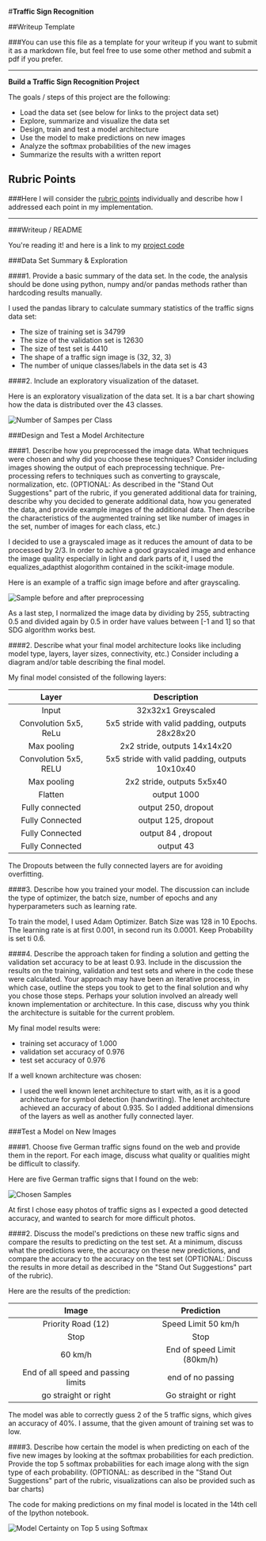 #**Traffic Sign Recognition** 

##Writeup Template

###You can use this file as a template for your writeup if you want to submit it as a markdown file, but feel free to use some other method and submit a pdf if you prefer.

---

**Build a Traffic Sign Recognition Project**

The goals / steps of this project are the following:
* Load the data set (see below for links to the project data set)
* Explore, summarize and visualize the data set
* Design, train and test a model architecture
* Use the model to make predictions on new images
* Analyze the softmax probabilities of the new images
* Summarize the results with a written report


[//]: # (Image References)

[image1]: ./writeup/number_of_samples_per_class.png "Number if Samples per Class"
[image2]: ./writeup/preprocessing_with_equalize_adapthist.png "Sample before and after preprocessing"
[image3]: ./writeup/chosen_samples.PNG "Chosen Samples"
[image4]: ./writeup/softmax.PNG "Model Certainty on Top 5 using Softmax"

## Rubric Points
###Here I will consider the [rubric points](https://review.udacity.com/#!/rubrics/481/view) individually and describe how I addressed each point in my implementation.  

---
###Writeup / README

You're reading it! and here is a link to my [project code](https://github.com/)

###Data Set Summary & Exploration

####1. Provide a basic summary of the data set. In the code, the analysis should be done using python, numpy and/or pandas methods rather than hardcoding results manually.

I used the pandas library to calculate summary statistics of the traffic
signs data set:

* The size of training set is 34799
* The size of the validation set is 12630
* The size of test set is 4410
* The shape of a traffic sign image is (32, 32, 3)
* The number of unique classes/labels in the data set is 43

####2. Include an exploratory visualization of the dataset.

Here is an exploratory visualization of the data set. It is a bar chart showing how the data is distributed over the 43 classes.

![Number of Sampes per Class][image1]

###Design and Test a Model Architecture

####1. Describe how you preprocessed the image data. What techniques were chosen and why did you choose these techniques? Consider including images showing the output of each preprocessing technique. Pre-processing refers to techniques such as converting to grayscale, normalization, etc. (OPTIONAL: As described in the "Stand Out Suggestions" part of the rubric, if you generated additional data for training, describe why you decided to generate additional data, how you generated the data, and provide example images of the additional data. Then describe the characteristics of the augmented training set like number of images in the set, number of images for each class, etc.)

I decided to use a grayscaled image as it reduces the amount of data to be processed by 2/3. In order to achive a good grayscaled image and enhance the image quality especially in light and dark parts of it, I used the equalizes_adapthist alogorithm contained in the scikit-image module.


Here is an example of a traffic sign image before and after grayscaling.

![Sample before and after preprocessing][image2]

As a last step, I normalized the image data by dividing by 255, subtracting 0.5 and divided again by 0.5 in order have values between [-1 and 1] so that SDG algorithm works best.


####2. Describe what your final model architecture looks like including model type, layers, layer sizes, connectivity, etc.) Consider including a diagram and/or table describing the final model.

My final model consisted of the following layers:

| Layer         		|     Description	        					| 
|:---------------------:|:---------------------------------------------:| 
| Input         		| 32x32x1 Greyscaled   							| 
| Convolution 5x5, ReLu     	| 5x5 stride with valid padding, outputs 28x28x20 	|
| Max pooling	      	| 2x2 stride,  outputs 14x14x20 				|
| Convolution 5x5, RELU	    | 5x5 stride with valid padding, outputs 10x10x40	|
| Max pooling | 2x2 stride, outputs 5x5x40 |
| Flatten		| output 1000        									|
| Fully connected				| output 250, dropout 					|
| Fully Connected				| output 125, dropout			        |
| Fully Connected        		| output 84	, dropout					|
| Fully Connected        		| output 43								|
 
The Dropouts between the fully connected layers are for avoiding overfitting.

####3. Describe how you trained your model. The discussion can include the type of optimizer, the batch size, number of epochs and any hyperparameters such as learning rate.

To train the model, I used Adam Optimizer. Batch Size was 128 in 10 Epochs. The learning rate is at first 0.001, in second run its 0.0001. Keep Probability is set ti 0.6.

####4. Describe the approach taken for finding a solution and getting the validation set accuracy to be at least 0.93. Include in the discussion the results on the training, validation and test sets and where in the code these were calculated. Your approach may have been an iterative process, in which case, outline the steps you took to get to the final solution and why you chose those steps. Perhaps your solution involved an already well known implementation or architecture. In this case, discuss why you think the architecture is suitable for the current problem.

My final model results were:
* training set accuracy of 1.000
* validation set accuracy of 0.976
* test set accuracy of 0.976

If a well known architecture was chosen:
* I used the well known lenet architecture to start with, as it is a good architecture for symbol detection (handwriting). The lenet architecture achieved an accuracy of about 0.935. So I added additional dimensions of the layers as well as another fully connected layer.

 

###Test a Model on New Images

####1. Choose five German traffic signs found on the web and provide them in the report. For each image, discuss what quality or qualities might be difficult to classify.

Here are five German traffic signs that I found on the web:

![Chosen Samples][image3]

At first I chose easy photos of traffic signs as I expected a good detected accuracy, and wanted to search for more difficult photos.

####2. Discuss the model's predictions on these new traffic signs and compare the results to predicting on the test set. At a minimum, discuss what the predictions were, the accuracy on these new predictions, and compare the accuracy to the accuracy on the test set (OPTIONAL: Discuss the results in more detail as described in the "Stand Out Suggestions" part of the rubric).

Here are the results of the prediction:

| Image			        |     Prediction	        					| 
|:---------------------:|:---------------------------------------------:| 
| Priority Road (12)	| Speed Limit 50 km/h 									| 
| Stop     			| Stop										|
| 60 km/h				| End of speed Limit (80km/h)											|
|End of all speed and passing limits	      		| end of no passing					 				|
| go straight or right			| Go straight or right     							|


The model was able to correctly guess 2 of the 5 traffic signs, which gives an accuracy of 40%. I assume, that the given amount of training set was to low.

####3. Describe how certain the model is when predicting on each of the five new images by looking at the softmax probabilities for each prediction. Provide the top 5 softmax probabilities for each image along with the sign type of each probability. (OPTIONAL: as described in the "Stand Out Suggestions" part of the rubric, visualizations can also be provided such as bar charts)

The code for making predictions on my final model is located in the 14th cell of the Ipython notebook.

![Model Certainty on Top 5 using Softmax][image4]

